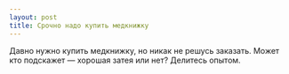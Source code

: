 ```yaml
---
layout: post 
title: Срочно надо купить медкнижку 
--- 
```

Давно нужно купить медкнижку, но никак не решусь заказать. Может кто подскажет — хорошая затея или нет? Делитесь опытом.